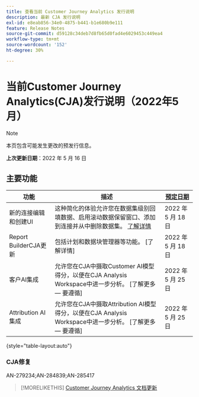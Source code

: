 ```yaml
---
title: 查看当前 Customer Journey Analytics 发行说明
description: 最新 CJA 发行说明
exl-id: e8eab856-34e0-4875-b441-b1e680b9e111
feature: Release Notes
source-git-commit: d59128c34deb7d8fb65d0fad4e6029453c449ea4
workflow-type: tm+mt
source-wordcount: '152'
ht-degree: 30%

---
```


# 当前Customer Journey Analytics(CJA)发行说明（2022年5月）

>[!NOTE]
>
>本页包含可能发生更改的预发行信息。

**上次更新日期**：2022 年 5 月 16 日

## 主要功能

| 功能 | 描述 | [预定日期](/help/release-notes/releases.md) |
| ----------- | ---------- | ----- |
| 新的连接编辑和创建UI | 这种简化的体验允许您在数据集级别回填数据、启用滚动数据保留窗口、添加到连接并从中删除数据集。 [了解详情](/help/connections/create-connection.md) | 2022 年 5 月 18 日 |
| Report BuilderCJA更新 | 包括计划和数据块管理器等功能。 [了解详情] | 2022 年 5 月 18 日 |
| 客户AI集成 | 允许您在CJA中摄取Customer AI模型得分，以便在CJA Analysis Workspace中进一步分析。 [了解更多 — 要遵循] | 2022 年 5 月 25 日 |
| Attribution AI集成 | 允许您在CJA中摄取Attribution AI模型得分，以便在CJA Analysis Workspace中进一步分析。 [了解更多 — 要遵循] | 2022 年 5 月 25 日 |

{style=&quot;table-layout:auto&quot;}

### CJA修复

AN-279234;AN-284839;AN-285417

>[!MORELIKETHIS]
>[Customer Journey Analytics 文档更新](/help/release-notes/doc-changes.md)
